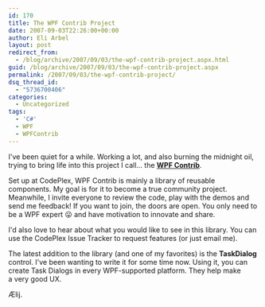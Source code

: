 ```yaml
---
id: 170
title: The WPF Contrib Project
date: 2007-09-03T22:26:00+00:00
author: Eli Arbel
layout: post
redirect_from:
  - /blog/archive/2007/09/03/the-wpf-contrib-project.aspx.html
guid: /blog/archive/2007/09/03/the-wpf-contrib-project.aspx
permalink: /2007/09/03/the-wpf-contrib-project/
dsq_thread_id:
  - "5736700406"
categories:
  - Uncategorized
tags:
  - 'C#'
  - WPF
  - WPFContrib
---
```

I've been quiet for a while. Working a lot, and also burning the midnight oil, trying to bring life into this project I call&#8230; the [**WPF Contrib**](http://www.codeplex.com/wpfcontrib/).

Set up at CodePlex, WPF Contrib is mainly a library of reusable components.&nbsp;My&nbsp;goal is for it to become a true community project. Meanwhile, I invite everyone to review the code, play with the demos and send me feedback! If you want to join, the doors are open. You only need&nbsp;to be a WPF expert 😛 and have motivation to innovate and share.

I'd also love to hear about what you would like to see in&nbsp;this library. You can use the CodePlex Issue Tracker to request features (or just email me).

The latest&nbsp;addition to the library (and one of my favorites) is the **TaskDialog** control. I've been wanting to write it for some time now. Using it, you can create Task Dialogs in every WPF-supported platform. They help make a&nbsp;very good UX.

Ælij.